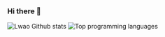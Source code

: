 ### Hi there 👋

<!--
**Lwao/Lwao** is a ✨ _special_ ✨ repository because its `README.md` (this file) appears on your GitHub profile.

Here are some ideas to get you started:

- 🔭 I’m currently working on ...
- 🌱 I’m currently learning ...
- 👯 I’m looking to collaborate on ...
- 🤔 I’m looking for help with ...
- 💬 Ask me about ...
- 📫 How to reach me: ...
- 😄 Pronouns: ...
- ⚡ Fun fact: ...
-->

![Lwao Github stats](https://github-readme-stats.vercel.app/api?username=Lwao&show_icons=true&count_private=true&hide=contribs)
![Top programming languages](https://github-readme-stats.vercel.app/api/top-langs/?username=Lwao&layout=compact&hide=tex,html,jupyter%20notebook,SWIG&langs_count=10)
